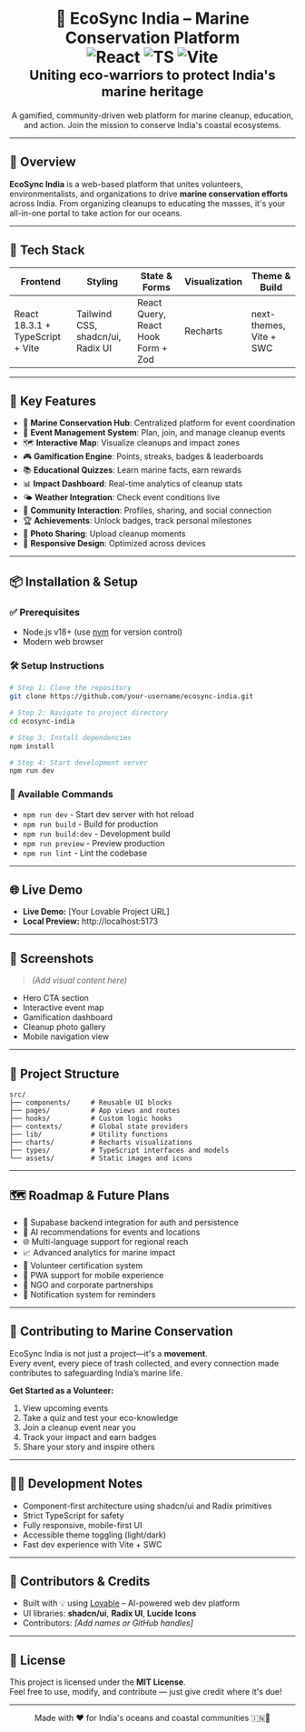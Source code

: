 <h1 align="center">
  🌊 EcoSync India – Marine Conservation Platform
  <br>
  <img src="https://img.shields.io/badge/Built%20With-React%2018-blue?style=flat-square&logo=react" alt="React" />
  <img src="https://img.shields.io/badge/TypeScript-Strict-blue?style=flat-square&logo=typescript" alt="TS" />
  <img src="https://img.shields.io/badge/Vite-Build%20Tool-purple?style=flat-square&logo=vite" alt="Vite" />
  <br>
  <sub>Uniting eco-warriors to protect India's marine heritage</sub>
</h1>

<p align="center">
  A gamified, community-driven web platform for marine cleanup, education, and action. Join the mission to conserve India's coastal ecosystems.
</p>

---

## 🌟 Overview

**EcoSync India** is a web-based platform that unites volunteers, environmentalists, and organizations to drive **marine conservation efforts** across India. From organizing cleanups to educating the masses, it's your all-in-one portal to take action for our oceans.

---

## 🚀 Tech Stack

| Frontend        | Styling                     | State & Forms                       | Visualization | Theme & Build |
|----------------|-----------------------------|-------------------------------------|---------------|---------------|
| React 18.3.1 + TypeScript + Vite | Tailwind CSS, shadcn/ui, Radix UI | React Query, React Hook Form + Zod | Recharts      | next-themes, Vite + SWC |

---

## 🧩 Key Features

- 🌊 **Marine Conservation Hub**: Centralized platform for event coordination
- 📅 **Event Management System**: Plan, join, and manage cleanup events
- 🗺️ **Interactive Map**: Visualize cleanups and impact zones
- 🎮 **Gamification Engine**: Points, streaks, badges & leaderboards
- 📚 **Educational Quizzes**: Learn marine facts, earn rewards
- 📊 **Impact Dashboard**: Real-time analytics of cleanup stats
- 🌤️ **Weather Integration**: Check event conditions live
- 👥 **Community Interaction**: Profiles, sharing, and social connection
- 🏆 **Achievements**: Unlock badges, track personal milestones
- 📸 **Photo Sharing**: Upload cleanup moments
- 📱 **Responsive Design**: Optimized across devices

---

## 📦 Installation & Setup

### ✅ Prerequisites

- Node.js v18+ (use [nvm](https://github.com/nvm-sh/nvm) for version control)
- Modern web browser

### 🛠 Setup Instructions

```bash
# Step 1: Clone the repository
git clone https://github.com/your-username/ecosync-india.git

# Step 2: Navigate to project directory
cd ecosync-india

# Step 3: Install dependencies
npm install

# Step 4: Start development server
npm run dev
```

### 🔧 Available Commands

- `npm run dev` - Start dev server with hot reload
- `npm run build` - Build for production
- `npm run build:dev` - Development build
- `npm run preview` - Preview production
- `npm run lint` - Lint the codebase

---

## 🌐 Live Demo

- **Live Demo:** [Your Lovable Project URL]
- **Local Preview:** http://localhost:5173

---

## 📸 Screenshots

> *(Add visual content here)*
- Hero CTA section
- Interactive event map
- Gamification dashboard
- Cleanup photo gallery
- Mobile navigation view

---

## 📂 Project Structure

```
src/
├── components/     # Reusable UI blocks
├── pages/          # App views and routes
├── hooks/          # Custom logic hooks
├── contexts/       # Global state providers
├── lib/            # Utility functions
├── charts/         # Recharts visualizations
├── types/          # TypeScript interfaces and models
└── assets/         # Static images and icons
```

---

## 🗺️ Roadmap & Future Plans

- 🔄 Supabase backend integration for auth and persistence
- 🤖 AI recommendations for events and locations
- 🌐 Multi-language support for regional reach
- 📈 Advanced analytics for marine impact
- 🏅 Volunteer certification system
- 📱 PWA support for mobile experience
- 🎯 NGO and corporate partnerships
- 📧 Notification system for reminders

---

## 🙌 Contributing to Marine Conservation

EcoSync India is not just a project—it's a **movement**.  
Every event, every piece of trash collected, and every connection made contributes to safeguarding India’s marine life.  

**Get Started as a Volunteer:**
1. View upcoming events
2. Take a quiz and test your eco-knowledge
3. Join a cleanup event near you
4. Track your impact and earn badges
5. Share your story and inspire others

---

## 🧑‍💻 Development Notes

- Component-first architecture using shadcn/ui and Radix primitives
- Strict TypeScript for safety
- Fully responsive, mobile-first UI
- Accessible theme toggling (light/dark)
- Fast dev experience with Vite + SWC

---

## 👥 Contributors & Credits

- Built with 💡 using [Lovable](https://lovable.dev) – AI-powered web dev platform
- UI libraries: **shadcn/ui**, **Radix UI**, **Lucide Icons**
- Contributors: *[Add names or GitHub handles]*

---

## 📄 License

This project is licensed under the **MIT License**.  
Feel free to use, modify, and contribute — just give credit where it's due!

---

<p align="center">
  Made with ❤️ for India's oceans and coastal communities 🇮🇳🌊
</p>
